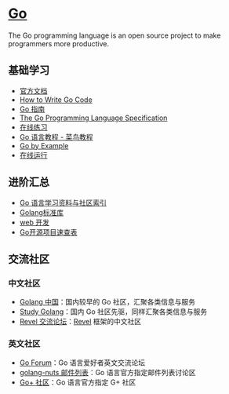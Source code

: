 # [Go](https://openset.github.io/Go/)
The Go programming language is an open source project to make programmers more productive.

## 基础学习
  - [官方文档](https://golang.org/doc/)
  - [How to Write Go Code](https://golang.org/doc/code.html)
  - [Go 指南](https://tour.go-zh.org/list)
  - [The Go Programming Language Specification](https://golang.org/ref/spec)
  - [在线练习](https://tour.go-zh.org/welcome/1)
  - [Go 语言教程 - 菜鸟教程](http://www.runoob.com/go/go-tutorial.html)
  - [Go by Example](https://gobyexample.com/)
  - [在线运行](https://play.golang.org/)

## 进阶汇总
  - [Go 语言学习资料与社区索引](https://github.com/Unknwon/go-study-index)
  - [Golang标准库](https://github.com/polaris1119/The-Golang-Standard-Library-by-Example)
  - [web 开发](https://github.com/astaxie/build-web-application-with-golang/blob/master/zh/preface.md)
  - [Go开源项目速查表](http://www.ctolib.com/cheatsheets-go-project.html)

## 交流社区

 ### 中文社区
  - [Golang 中国](http://www.golangtc.com/)：国内较早的 Go 社区，汇聚各类信息与服务
  - [Study Golang](http://studygolang.com/)：国内 Go 社区先驱，同样汇聚各类信息与服务
  - [Revel 交流论坛](http://gorevel.cn/)：[Revel](https://github.com/revel/revel) 框架的中文社区

 ### 英文社区
  - [Go Forum](https://forum.golangbridge.org/)：Go 语言爱好者英文交流论坛
  - [golang-nuts 邮件列表](https://groups.google.com/forum/#!forum/golang-nuts)：Go 语言官方指定邮件列表讨论区
  - [Go+ 社区](https://plus.google.com/u/0/communities/114112804251407510571)：Go 语言官方指定 G+ 社区

